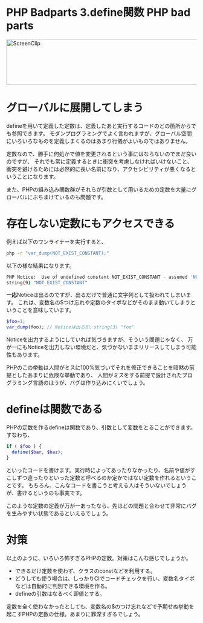PHP Badparts 3.define関数
PHP bad parts
=====
<a href="http://manaten.net/wp-content/uploads/2013/06/ScreenClip.png"><img src="http://manaten.net/wp-content/uploads/2013/06/ScreenClip.png" alt="ScreenClip" width="523" height="120" class="aligncenter size-full wp-image-491" /></a>

<!-- more -->

# グローバルに展開してしまう
defineを用いて定義した定数は、定義したあと実行するコードのどの箇所からでも参照できます。
モダンプログラミングでよく言われますが、グローバル空間にいろいろなものを定義しまくるのはあまり行儀がよいものではありません。

定数なので、勝手に何処かで値を変更されるという事にはならないのでまだ良いのですが、
それでも常に定義するときに衝突を考慮しなければいけないこと、衝突を避けるためには必然的に長い名前になり、アクセシビリティが悪くなるということになります。

また、PHPの組み込み関数群がそれらが引数として用いるための定数を大量にグローバルにぶちまけているのも問題です。

# 存在しない定数にもアクセスできる
例えば以下のワンライナーを実行すると、
```bash
php -r "var_dump(NOT_EXIST_CONSTANT);"
```

以下の様な結果になります。

```bash
PHP Notice:  Use of undefined constant NOT_EXIST_CONSTANT - assumed 'NOT_EXIST_CONSTANT' in Command line code on line 1
string(9) "NOT_EXIST_CONSTANT"
```

**一応**Noticeは出るのですが、出るだけで普通に文字列として扱われてしまいます。
これは、変数名の$つけ忘れや定数のタイポなどがそのまま動いてしまうということを意味しています。

```php
$foo=1;
var_dump(foo); // Noticeは出るが、string(3) "foo"
```

Noticeを出力するようにしていれば気づきますが、そういう問題じゃなく、
万が一にもNoticeを出力しない環境だと、気づかないままリリースしてしまう可能性もあります。

PHPのこの挙動は人間がミスに100%気づいてそれを修正できることを暗黙の前提としたあまりに危険な挙動であり、
人間がミスをする前提で設計されたプログラミング言語のほうが、バグは作り込みにくいでしょう。


# defineは関数である
PHPの定数を作るdefineは関数であり、引数として変数をとることができます。すなわち、

```php
if ( $foo ) {
  define($bar, $baz);
}
```

といったコードを書けます。実行時によってあったりなかったり、名前や値がすこしずつ違ったりといった定数と呼べるのか定かではない定数を作れるということです。
もちろん、こんなコードを書こうと考える人はそういないでしょうが、書けるというのも事実です。

このような定数の定義が万が一あったなら、先ほどの問題と合わせて非常にバグを生みやすい状態であるといえるでしょう。


# 対策
以上のように、いろいろ怖すぎるPHPの定数。対策はこんな感じでしょうか。

* できるだけ定数を使わず、クラスのconstなどを利用する。
* どうしても使う場合は、しっかりCIでコードチェックを行い、変数名タイポなどは自動的に判別できる環境を作る。
* defineの引数はなるべく即値とする。

定数を全く使わなかったとしても、変数名の$のつけ忘れなどで予期せぬ挙動を起こすPHPの定数の仕様。あまりに罪深すぎるでしょう。

